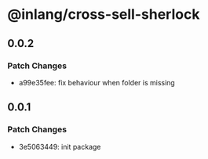 # @inlang/cross-sell-sherlock

## 0.0.2

### Patch Changes

- a99e35fee: fix behaviour when folder is missing

## 0.0.1

### Patch Changes

- 3e5063449: init package
